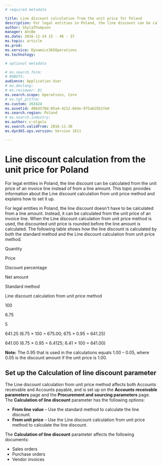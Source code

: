 ```yaml
---
# required metadata

title: Line discount calculation from the unit price for Poland
description: For legal entities in Poland, the line discount can be calculated from the unit price of an invoice line instead of from a line amount. This topic provides information about the Line discount calculation from unit price method and explains how to set it up.
author: ShylaThompson
manager: AnnBe
ms.date: 2016-12-14 15 - 46 - 37
ms.topic: article
ms.prod: 
ms.service: Dynamics365Operations
ms.technology: 

# optional metadata

# ms.search.form: 
# ROBOTS: 
audience: Application User
# ms.devlang: 
# ms.reviewer: 81
ms.search.scope: Operations, Core
# ms.tgt_pltfrm: 
ms.custom: 263424
ms.assetid: d0645f8d-05a4-4212-b6de-975a625b1fe0
ms.search.region: Poland
# ms.search.industry: 
ms.author: v-elgolu
ms.search.validFrom: 2016-11-30
ms.dyn365.ops.version: Version 1611

---
```


# Line discount calculation from the unit price for Poland

For legal entities in Poland, the line discount can be calculated from the unit price of an invoice line instead of from a line amount. This topic provides information about the Line discount calculation from unit price method and explains how to set it up.

For legal entities in Poland, the line discount doesn't have to be calculated from a line amount. Instead, it can be calculated from the unit price of an invoice line. When the Line discount calculation from unit price method is used, the discounted unit price is rounded before the line amount is calculated. The following table shows how the line discount is calculated by both the standard method and the Line discount calculation from unit price method.

Quantity

Price

Discount percentage

Net amount

Standard method

Line discount calculation from unit price method

100

6.75

5

641.25 (6.75 × 100 = 675.00; 675 × 0.95 = 641.25)

641.00 (6.75 × 0.95 = 6.4125; 6.41 × 100 = 641.00)

**Note:** The 0.95 that is used in the calculations equals 1.00 – 0.05, where 0.05 is the discount amount if the unit price is 1.00.

## Set up the Calculation of line discount parameter
The Line discount calculation from unit price method affects both Accounts receivable and Accounts payable, and is set up on the **Accounts receivable parameters** page and the **Procurement and sourcing parameters** page. The **Calculation of line discount** parameter has the following options:

-   **From line value** – Use the standard method to calculate the line discount.
-   **From unit price** – Use the Line discount calculation from unit price method to calculate the line discount.

The **Calculation of line discount** parameter affects the following documents:

-   Sales orders
-   Purchase orders
-   Vendor invoices


